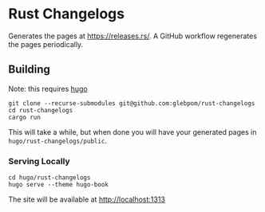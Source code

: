 # Rust Changelogs

Generates the pages at <https://releases.rs/>. A GitHub workflow regenerates
the pages periodically.

## Building

Note: this requires [hugo](https://gohugo.io/)

```shell
git clone --recurse-submodules git@github.com:glebpom/rust-changelogs
cd rust-changelogs
cargo run
```

This will take a while, but when done you will have your generated pages in `hugo/rust-changelogs/public`.

### Serving Locally

```shell
cd hugo/rust-changelogs
hugo serve --theme hugo-book
```

The site will be available at <http://localhost:1313>
